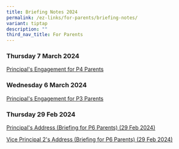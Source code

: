 ```yaml
---
title: Briefing Notes 2024
permalink: /ez-links/for-parents/briefing-notes/
variant: tiptap
description: ""
third_nav_title: For Parents
---
```

<h3>Thursday 7 March 2024</h3>
<p><a href="/files/for_Upload_P4_Parent_Engagement_7_Mar_2024.pdf" rel="noopener noreferrer nofollow" target="_blank">Principal's Engagement for P4 Parents</a>
</p>
<p></p>
<h3>Wednesday 6 March 2024</h3>
<p><a href="/files/p3briefing6mar2024.pdf" rel="noopener noreferrer nofollow" target="_blank">Principal's Engagement for P3 Parents</a>
</p>
<h3>Thursday 29 Feb 2024</h3>
<p><a href="/files/for_upload_P_s_Address_to_P6_Parents__29_Feb_2024_.pdf" rel="noopener noreferrer nofollow" target="_blank">Principal's Address (Briefing for P6 Parents) (29 Feb 2024)</a>
</p>
<p><a href="/files/for_upload_2024_VP2_s_Address_to_P6_Parents__29_Feb_2024_.pdf" rel="noopener noreferrer nofollow" target="_blank">Vice Principal 2's Address (Briefing for P6 Parents) (29 Feb 2024)</a>
</p>